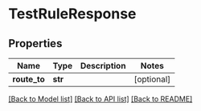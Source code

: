 # TestRuleResponse

## Properties
Name | Type | Description | Notes
------------ | ------------- | ------------- | -------------
**route_to** | **str** |  | [optional] 

[[Back to Model list]](../README.md#documentation-for-models) [[Back to API list]](../README.md#documentation-for-api-endpoints) [[Back to README]](../README.md)


